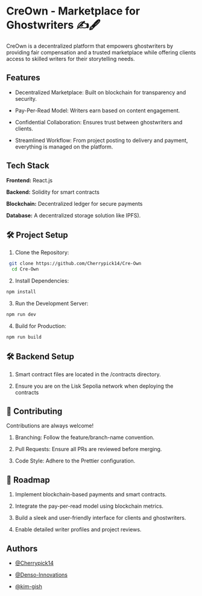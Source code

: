 
# CreOwn - Marketplace for Ghostwriters ✍️🖋️

CreOwn is a decentralized platform that empowers ghostwriters by providing fair compensation and a trusted marketplace while offering clients access to skilled writers for their storytelling needs.




## Features

- Decentralized Marketplace: Built on blockchain for transparency and security.

- Pay-Per-Read Model: Writers earn based on content engagement.
- Confidential Collaboration: Ensures trust between ghostwriters and clients.
- Streamlined Workflow: From project posting to delivery and payment, everything is managed on the platform.




## Tech Stack

**Frontend:** React.js

**Backend:**  Solidity for smart contracts

**Blockchain:** Decentralized ledger for secure payments

**Database:** A decentralized storage solution like IPFS).


## 🛠️ Project Setup

1. Clone the Repository:

```bash
 git clone https://github.com/Cherrypick14/Cre-Own
  cd Cre-Own
```
2. Install Dependencies:

```bash
npm install

```
3. Run the Development Server:

```bash
npm run dev
```
4. Build for Production:
```bash
npm run build
```

## 🛠️ Backend Setup

1. Smart contract files are located in the /contracts directory.

2. Ensure you are on the Lisk Sepolia network when deploying the contracts



## 📜 Contributing

Contributions are always welcome!

1. Branching: Follow the feature/branch-name convention.

2. Pull Requests: Ensure all PRs are reviewed  before merging.

3. Code Style: Adhere to the Prettier configuration.

## 🚀 Roadmap

1. Implement blockchain-based payments and smart contracts.

2. Integrate the pay-per-read model using blockchain metrics.

3. Build a sleek and user-friendly interface for clients and ghostwriters.

4. Enable detailed writer profiles and project reviews.




## Authors

- [@Cherrypick14](https://www.github.com/octokatherine)

- [@Denso-Innovations](https://www.github.com/octokatherine)

- [@kim-gish](https://www.github.com/octokatherine)

